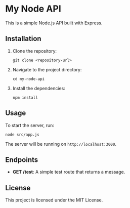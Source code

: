 # My Node API

This is a simple Node.js API built with Express.

## Installation

1. Clone the repository:
   ```
   git clone <repository-url>
   ```

2. Navigate to the project directory:
   ```
   cd my-node-api
   ```

3. Install the dependencies:
   ```
   npm install
   ```

## Usage

To start the server, run:
```
node src/app.js
```

The server will be running on `http://localhost:3000`.

## Endpoints

- **GET /test**: A simple test route that returns a message.

## License

This project is licensed under the MIT License.